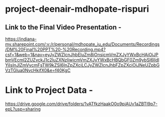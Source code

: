 # project-deenair-mdhopate-rispuri

## Link to the Final Video Presentation -

https://indiana-my.sharepoint.com/:v:/r/personal/mdhopate_iu_edu/Documents/Recordings/DM%20Final%20PPT%20-%20Recording.mp4?csf=1&web=1&nav=eyJyZWZlcnJhbEluZm8iOnsicmVmZXJyYWxBcHAiOiJPbmVEcml2ZUZvckJ1c2luZXNzIiwicmVmZXJyYWxBcHBQbGF0Zm9ybSI6IldlYiIsInJlZmVycmFsTW9kZSI6InZpZXciLCJyZWZlcnJhbFZpZXciOiJNeUZpbGVzTGlua0NvcHkifX0&e=f40KgC



# Link to Project Data -

https://drive.google.com/drive/folders/1vATfkzHaakO0o9piAUv1aZBTI9p7-epL?usp=sharing
